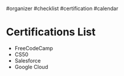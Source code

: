 #organizer #checklist #certification #calendar 

# Certifications List
- FreeCodeCamp
- CS50
- Salesforce
- Google Cloud 